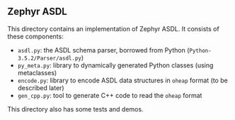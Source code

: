 Zephyr ASDL
-----------

This directory contains an implementation of Zephyr ASDL.  It consists of these components:

- `asdl.py`: the ASDL schema parser, borrowed from Python
  (`Python-3.5.2/Parser/asdl.py`)
- `py_meta.py`: library to dynamically generated Python classes (using
  metaclasses)
- `encode.py`: library to encode ASDL data structures in `oheap` format (to be
  described later)
- `gen_cpp.py`: tool to generate C++ code to read the `oheap` format

This directory also has some tests and demos.
